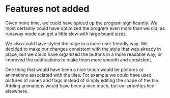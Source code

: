 # Features not added

Given more time, we could have spiced up the program significantly. We most certainly could have optimized the program even more than we did, as runaway mode can get a little slow with large board sizes.

We also could have styled the page in a more user friendly way. We decided to make our changes consistent with the style that was already in place, but we could have organized the buttons in a more readable way, or improved the notifications to make them more smooth and consistent.

One thing that would have been a nice touch would be pictures or animations associated with the tiles. For example we could have used pictures of mines and flags instead of simply editing the shape of the tile. Adding animations would have been a nice touch, but our priorities lied elsewhere.
